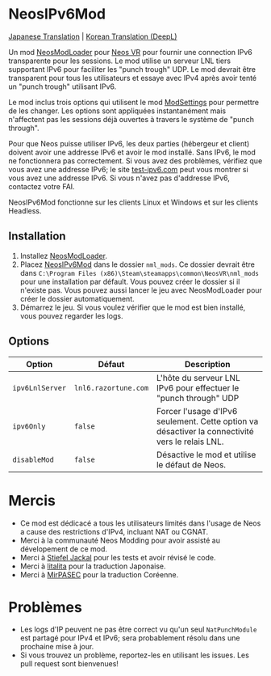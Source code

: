 # NeosIPv6Mod
[Japanese Translation](https://github.com/bontebok/NeosIPv6Mod/blob/main/READMEjp.md) | [Korean Translation (DeepL)](https://github.com/bontebok/NeosIPv6Mod/blob/main/READMEkr.md)

Un mod [NeosModLoader](https://github.com/zkxs/NeosModLoader) pour [Neos VR](https://neos.com) pour fournir une connection IPv6 transparente pour les sessions. Le mod utilise un serveur LNL tiers supportant IPv6 pour faciliter les "punch trough" UDP. Le mod devrait être transparent pour tous les utilisateurs et essaye avec IPv4 après avoir tenté un "punch trough" utilisant IPv6.

Le mod inclus trois options qui utilisent le mod [ModSettings](https://github.com/badhaloninja/NeosModSettings) pour permettre de les changer. Les options sont appliquées instantanément mais n'affectent pas les sessions déjà ouvertes à travers le système de "punch through".

Pour que Neos puisse utiliser IPv6, les deux parties (hébergeur et client) doivent avoir une addresse IPv6 et avoir le mod installé. Sans IPv6, le mod ne fonctionnera pas correctement. Si vous avez des problèmes, vérifiez que vous avez une addresse IPv6; le site [test-ipv6.com](https://test-ipv6.com) peut vous montrer si vous avez une addresse IPv6. Si vous n'avez pas d'addresse IPv6, contactez votre FAI.

NeosIPv6Mod fonctionne sur les clients Linux et Windows et sur les clients Headless.

## Installation

1. Installez [NeosModLoader](https://github.com/zkxs/NeosModLoader).
2. Placez [NeosIPv6Mod](https://github.com/bontebok/NeosIPv6Mod/releases) dans le dossier `nml_mods`. Ce dossier devrait être dans `C:\Program Files (x86)\Steam\steamapps\common\NeosVR\nml_mods` pour une installation par défault. Vous pouvez créer le dossier si il n'existe pas. Vous pouvez aussi lancer le jeu avec NeosModLoader pour créer le dossier automatiquement.
3. Démarrez le jeu. Si vous voulez vérifier que le mod est bien installé, vous pouvez regarder les logs.


## Options

|Option   |Défaut              |Description                                                                                               |
|----------------|---------------------|----------------------------------------------------------------------------------------------------------|
|`ipv6LnlServer` |`lnl6.razortune.com` |L'hôte du serveur LNL IPv6 pour effectuer le "punch through" UDP |
|`ipv6Only`      |`false`              |Forcer l'usage d'IPv6 seulement. Cette option va désactiver la connectivité vers le relais LNL. |
|`disableMod`    |`false`              |Désactive le mod et utilise le défaut de Neos. |



# Mercis

* Ce mod est dédicacé a tous les utilisateurs limités dans l'usage de Neos a cause des restrictions d'IPv4, incluant NAT ou CGNAT.
* Merci à la communauté Neos Modding pour avoir assisté au dévelopement de ce mod.
* Merci à [Stiefel Jackal](https://github.com/stiefeljackal) pour les tests et avoir révisé le code.
* Merci à [litalita](https://github.com/litalita0) pour la traduction Japonaise.
* Merci à [MirPASEC](https://github.com/mirpasec) pour la traduction Coréenne.


# Problèmes

* Les logs d'IP peuvent ne pas être correct vu qu'un seul `NatPunchModule` est partagé pour IPv4 et IPv6; sera probablement résolu dans une prochaine mise à jour.
* Si vous trouvez un problème, reportez-les en utilisant les issues. Les pull request sont bienvenues!
